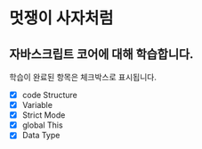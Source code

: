 # 멋쟁이 사자처럼

## 자바스크립트 코어에 대해 학습합니다.

학습이 완료된 항목은 체크박스로 표시됩니다.

- [x] code Structure
- [x] Variable
- [x] Strict Mode
- [x] global This
- [x] Data Type

